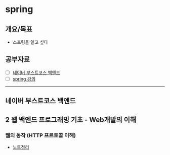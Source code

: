 # spring

## 개요/목표
- 스프링을 알고 싶다

## 공부자료
- [ ] [네이버 부스트코스 백엔드](https://www.boostcourse.org/web326/joinLectures/28762)
- [ ] [spring 강의](https://www.inflearn.com/course/%EC%8A%A4%ED%94%84%EB%A7%81-%ED%94%84%EB%A0%88%EC%9E%84%EC%9B%8C%ED%81%AC_renew/dashboard)

---
## 네이버 부스트코스 백엔드

## 2 웹 백엔드 프로그래밍 기초 - Web개발의 이해
### 웹의 동작 (HTTP 프르토콜 이해)
- [노트정리](https://truth-exoplanet-99c.notion.site/HTTP-e8f1097b78764bdf8d3bbec44dc3e85a)
